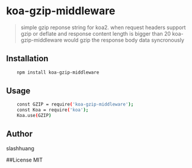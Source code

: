# koa-gzip-middleware

> simple gzip reponse string for koa2.
> when request  headers support gzip or deflate and response content length is bigger than 20
> koa-gzip-middleware would gzip the response body data syncronously

## Installation

```bash
    npm install koa-gzip-middleware
```

## Usage
```bash
    const GZIP = require('koa-gzip-middleware');
    const Koa = require('koa');
    Koa.use(GZIP)
```

## Author
slashhuang

##License
MIT